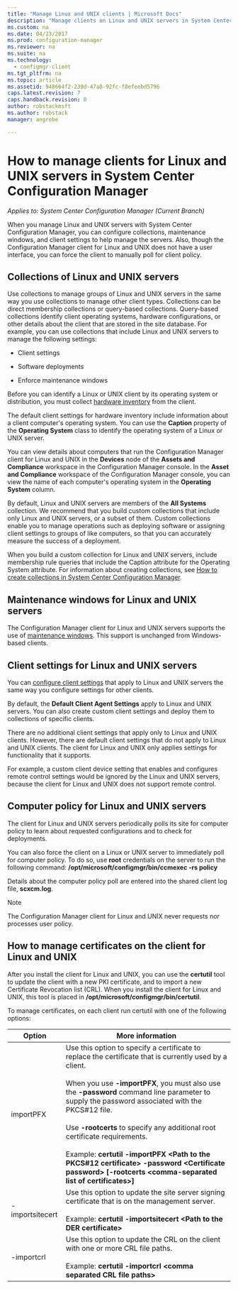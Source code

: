 ```yaml
---
title: "Manage Linux and UNIX clients | Microsoft Docs"
description: "Manage clients on Linux and UNIX servers in System Center Configuration Manager."
ms.custom: na
ms.date: 04/23/2017
ms.prod: configuration-manager
ms.reviewer: na
ms.suite: na
ms.technology:
  - configmgr-client
ms.tgt_pltfrm: na
ms.topic: article
ms.assetid: 948664f2-239d-47a8-92fc-f8efeebd5796
caps.latest.revision: 7
caps.handback.revision: 0
author: robstackmsft
ms.author: robstack
manager: angrobe

---
```

# How to manage clients for Linux and UNIX servers in System Center Configuration Manager

*Applies to: System Center Configuration Manager (Current Branch)*

When you manage Linux and UNIX servers with System Center Configuration Manager, you can configure collections, maintenance windows, and client settings to help manage the servers. Also, though the Configuration Manager client for Linux and UNIX does not have a user interface, you can force the client to manually poll for client policy.

##  <a name="BKMK_CollectionsforLnU"></a> Collections of Linux and UNIX servers  
 Use collections to manage groups of Linux and UNIX servers in the same way you use collections to manage other client types. Collections can be direct membership collections or query-based collections. Query-based collections identify client operating systems, hardware configurations, or other details about the client that are stored in the site database. For example, you can use collections that include Linux and UNIX servers to manage the following settings:  

-   Client settings  

-   Software deployments  

-   Enforce maintenance windows  

 Before you can identify a Linux or UNIX client by its operating system or distribution, you must collect [hardware inventory](../../../core/clients/manage/inventory/hardware-inventory-for-linux-and-unix.md) from the client.  

 The default client settings for hardware inventory include information about a client computer's operating system. You can use the **Caption** property of the **Operating System** class to identify the operating system of a Linux or UNIX server.  

 You can view details about computers that run the Configuration Manager client for Linux and UNIX in the **Devices** node of the **Assets and Compliance** workspace in the Configuration Manager console. In the **Asset and Compliance** workspace of the Configuration Manager console, you can view the name of each computer's operating system in the **Operating System** column.  

 By default, Linux and UNIX servers are members of the **All Systems** collection. We recommend that you build custom collections that include only Linux and UNIX servers, or a subset of them. Custom collections enable you to manage operations such as deploying software or assigning client settings to groups of like computers, so that you can accurately measure the success of a deployment.   

 When you build a custom collection for Linux and UNIX servers, include membership rule queries that include the Caption attribute for the Operating System attribute. For information about creating collections, see [How to create collections in System Center Configuration Manager](../../../core/clients/manage/collections/create-collections.md).  

##  <a name="BKMK_MaintenanceWindowsforLnU"></a> Maintenance windows for Linux and UNIX servers  
 The Configuration Manager client for Linux and UNIX servers supports the use of [maintenance windows](../../../core/clients/manage/collections/use-maintenance-windows.md). This support is unchanged from Windows-based clients.  

##  <a name="BKMK_ClientSettingsforLnU"></a> Client settings for Linux and UNIX servers  
 You can [configure client settings](../../../core/clients/deploy/configure-client-settings.md) that apply to Linux and UNIX servers the same way you configure settings for other clients.  

 By default, the **Default Client Agent Settings** apply to Linux and UNIX servers. You can also create custom client settings and deploy them to collections of specific clients.  

 There are no additional client settings that apply only to Linux and UNIX clients. However, there are default client settings that do not apply to Linux and UNIX clients. The client for Linux and UNIX only applies settings for functionality that it supports.  

 For example, a custom client device setting that enables and configures remote control settings would be ignored by the Linux and UNIX servers, because the client for Linux and UNIX does not support remote control.  

##  <a name="BKMK_PolicyforLnU"></a> Computer policy for Linux and UNIX servers  
 The client for Linux and UNIX servers periodically polls its site for computer policy to learn about requested configurations and to check for deployments.  

 You can also force the client on a Linux or UNIX server to immediately poll for computer policy. To do so, use **root** credentials on the server to run the following command: **/opt/microsoft/configmgr/bin/ccmexec -rs policy**  

 Details about the computer policy poll are entered into the shared client log file, **scxcm.log**.  

> [!NOTE]  
>  The Configuration Manager client for Linux and UNIX never requests nor processes user policy.  

##  <a name="BKMK_ManageLinuxCerts"></a> How to manage certificates on the client for Linux and UNIX  
 After you install the client for Linux and UNIX, you can use the **certutil** tool to update the client with a new PKI certificate, and to import a new Certificate Revocation list (CRL). When you install the client for Linux and UNIX, this tool is placed in **/opt/microsoft/configmgr/bin/certutil**. 

 To manage certificates, on each client run certutil with one of the following options:  

|Option|More information|  
|------------|----------------------|  
|importPFX|Use this option to specify a certificate to replace the certificate that is currently used by a client.<br /><br /> When you use **-importPFX**, you must also use the **-password** command line parameter to  supply the password associated with the PKCS#12 file.<br /><br /> Use **-rootcerts** to specify any additional root certificate requirements.<br /><br /> Example:  **certutil -importPFX &lt;Path to the PKCS#12 certificate> -password &lt;Certificate password\> [-rootcerts &lt;comma-separated list of certificates>]**|  
|-importsitecert|Use this option to update the site server signing certificate that is on the management server.<br /><br /> Example: **certutil -importsitecert &lt;Path to the DER certificate\>**|  
|-importcrl|Use this option to update the CRL on the client with one or more CRL file paths.<br /><br /> Example: **certutil -importcrl &lt;comma separated CRL file paths\>**|  
